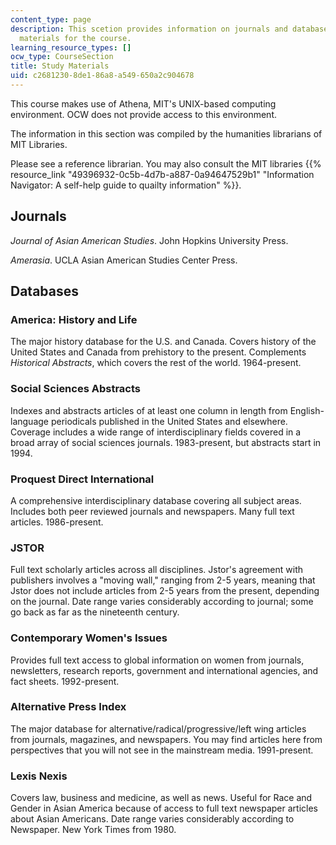 ```yaml
---
content_type: page
description: This scetion provides information on journals and databases used as study
  materials for the course.
learning_resource_types: []
ocw_type: CourseSection
title: Study Materials
uid: c2681230-8de1-86a8-a549-650a2c904678
---
```


This course makes use of Athena, MIT's UNIX-based computing environment. OCW does not provide access to this environment.

The information in this section was compiled by the humanities librarians of MIT Libraries.

Please see a reference librarian. You may also consult the MIT libraries {{% resource_link "49396932-0c5b-4d7b-a887-0a94647529b1" "Information Navigator: A self-help guide to quailty information" %}}.

Journals
--------

_Journal of Asian American Studies_. John Hopkins University Press.

_Amerasia_. UCLA Asian American Studies Center Press.

Databases
---------

### America: History and Life

The major history database for the U.S. and Canada. Covers history of the United States and Canada from prehistory to the present. Complements _Historical Abstracts_, which covers the rest of the world. 1964-present.

### Social Sciences Abstracts

Indexes and abstracts articles of at least one column in length from English-language periodicals published in the United States and elsewhere. Coverage includes a wide range of interdisciplinary fields covered in a broad array of social sciences journals. 1983-present, but abstracts start in 1994.

### Proquest Direct International

A comprehensive interdisciplinary database covering all subject areas. Includes both peer reviewed journals and newspapers. Many full text articles. 1986-present.

### JSTOR

Full text scholarly articles across all disciplines. Jstor's agreement with publishers involves a "moving wall," ranging from 2-5 years, meaning that Jstor does not include articles from 2-5 years from the present, depending on the journal. Date range varies considerably according to journal; some go back as far as the nineteenth century.

### Contemporary Women's Issues

Provides full text access to global information on women from journals, newsletters, research reports, government and international agencies, and fact sheets. 1992-present.

### Alternative Press Index

The major database for alternative/radical/progressive/left wing articles from journals, magazines, and newspapers. You may find articles here from perspectives that you will not see in the mainstream media. 1991-present.

### Lexis Nexis

Covers law, business and medicine, as well as news. Useful for Race and Gender in Asian America because of access to full text newspaper articles about Asian Americans. Date range varies considerably according to Newspaper. New York Times from 1980.